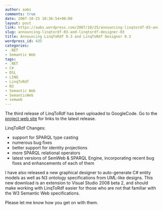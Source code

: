 ```yaml
---
author: aabs
comments: true
date: 2007-10-25 10:36:54+00:00
layout: post
link: https://aabs.wordpress.com/2007/10/25/announcing-linqtordf-03-and-linqtordf-designer-03/
slug: announcing-linqtordf-03-and-linqtordf-designer-03
title: Announcing LinqToRdf 0.3 and LinqToRdf Designer 0.3
wordpress_id: 435
categories:
- .NET
- Semantic Web
tags:
- .NET
- C#
- DSL
- LINQ
- LinqToRdf
- N3
- Semantic Web
- SemanticWeb
- semweb
---
```


The third release of LinqToRdf has been uploaded to GoogleCode. Go to the [project web site](http://code.google.com/p/linqtordf) for links to the latest release.

LinqToRdf Changes:
- support for SPARQL type casting
- numerous bug fixes
- better support for identity projections
- more SPARQL relational operators
- latest versions of SemWeb & SPARQL Engine, incorporating recent bug
fixes and enhancements of each of them

I have also released a new graphical designer to auto-generate C# entity models as well as N3 ontology specifications from UML-like designs. This new download is an extension to Visual Studio 2008 beta 2, and should make working with LinqToRdf easier for those who are not that familiar with the W3 Semantic Web specifications.

Please let me know how you get on with them.
